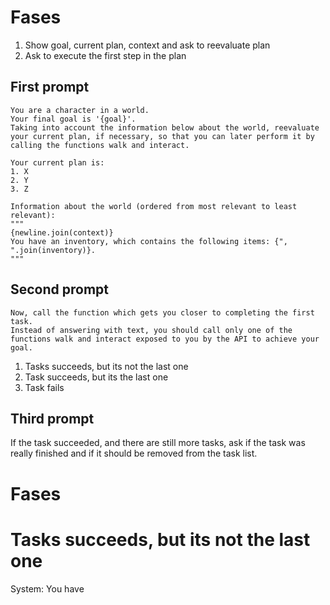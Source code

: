 # Fases

1. Show goal, current plan, context and ask to reevaluate plan
2. Ask to execute the first step in the plan

## First prompt
```
You are a character in a world.
Your final goal is '{goal}'.
Taking into account the information below about the world, reevaluate your current plan, if necessary, so that you can later perform it by calling the functions walk and interact.

Your current plan is:
1. X
2. Y
3. Z

Information about the world (ordered from most relevant to least relevant):
"""
{newline.join(context)}
You have an inventory, which contains the following items: {", ".join(inventory)}.
"""
```

## Second prompt

```
Now, call the function which gets you closer to completing the first task.
Instead of answering with text, you should call only one of the functions walk and interact exposed to you by the API to achieve your goal.
```

1. Tasks succeeds, but its not the last one
2. Task succeeds, but its the last one
3. Task fails

## Third prompt

If the task succeeded, and there are still more tasks, ask if the task was really finished and if it should be removed from the task list.

# Fases

# Tasks succeeds, but its not the last one

System: You have 